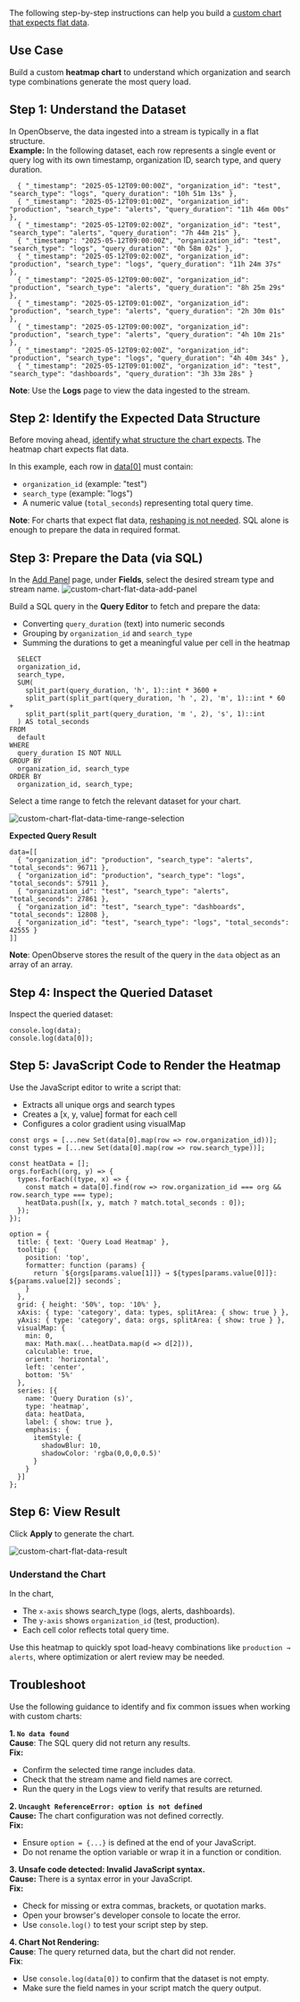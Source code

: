 The following step-by-step instructions can help you build a [custom chart that expects flat data](what-are-custom-charts.md/#how-to-check-the-data-structure-a-chart-expects). 

## Use Case

Build a custom **heatmap chart** to understand which organization and search type combinations generate the most query load.

## Step 1: Understand the Dataset

In OpenObserve, the data ingested into a stream is typically in a flat structure.   
**Example:** In the following dataset, each row represents a single event or query log with its own timestamp, organization ID, search type, and query duration.

```linenums="1"
  { "_timestamp": "2025-05-12T09:00:00Z", "organization_id": "test", "search_type": "logs", "query_duration": "10h 51m 13s" },
  { "_timestamp": "2025-05-12T09:01:00Z", "organization_id": "production", "search_type": "alerts", "query_duration": "11h 46m 00s" },
  { "_timestamp": "2025-05-12T09:02:00Z", "organization_id": "test", "search_type": "alerts", "query_duration": "7h 44m 21s" },
  { "_timestamp": "2025-05-12T09:00:00Z", "organization_id": "test", "search_type": "logs", "query_duration": "0h 58m 02s" },
  { "_timestamp": "2025-05-12T09:02:00Z", "organization_id": "production", "search_type": "logs", "query_duration": "11h 24m 37s" },
  { "_timestamp": "2025-05-12T09:00:00Z", "organization_id": "production", "search_type": "alerts", "query_duration": "8h 25m 29s" },
  { "_timestamp": "2025-05-12T09:01:00Z", "organization_id": "production", "search_type": "alerts", "query_duration": "2h 30m 01s" },
  { "_timestamp": "2025-05-12T09:00:00Z", "organization_id": "production", "search_type": "alerts", "query_duration": "4h 10m 21s" },
  { "_timestamp": "2025-05-12T09:02:00Z", "organization_id": "production", "search_type": "logs", "query_duration": "4h 40m 34s" },
  { "_timestamp": "2025-05-12T09:01:00Z", "organization_id": "test", "search_type": "dashboards", "query_duration": "3h 33m 28s" }
```

**Note**: Use the **Logs** page to view the data ingested to the stream. 

## Step 2: Identify the Expected Data Structure

Before moving ahead, [identify what structure the chart expects](what-are-custom-charts.md/#how-to-check-the-data-structure-a-chart-expects). The heatmap chart expects flat data.

In this example, each row in [data[0]](what-are-custom-charts.md/#the-data-object) must contain:

- `organization_id` (example: "test")  
- `search_type` (example: "logs")  
- A numeric value (`total_seconds`) representing total query time.

**Note**: For charts that expect flat data, [reshaping is not needed](what-are-custom-charts.md/#prepare-and-reshape-data). SQL alone is enough to prepare the data in required format.

## Step 3: Prepare the Data (via SQL)

In the [Add Panel](what-are-custom-charts.md/#how-to-access-custom-charts) page, under **Fields**, select the desired stream type and stream name. 
![custom-chart-flat-data-add-panel](../../../images/custom-chart-flat-data-add-panel.png)

Build a SQL query in the **Query Editor** to fetch and prepare the data:

- Converting `query_duration` (text) into numeric seconds  
- Grouping by `organization_id` and `search_type` 
- Summing the durations to get a meaningful value per cell in the heatmap

```linenums="1"
  SELECT
  organization_id,
  search_type,
  SUM(
    split_part(query_duration, 'h', 1)::int * 3600 +
    split_part(split_part(query_duration, 'h ', 2), 'm', 1)::int * 60 +
    split_part(split_part(query_duration, 'm ', 2), 's', 1)::int
  ) AS total_seconds
FROM
  default
WHERE
  query_duration IS NOT NULL
GROUP BY
  organization_id, search_type
ORDER BY
  organization_id, search_type;
```

Select a time range to fetch the relevant dataset for your chart.

![custom-chart-flat-data-time-range-selection](../../../images/custom-chart-flat-data-time-range.png)

**Expected Query Result**

```linenums="1"
data=[[
  { "organization_id": "production", "search_type": "alerts", "total_seconds": 96711 },
  { "organization_id": "production", "search_type": "logs", "total_seconds": 57911 },
  { "organization_id": "test", "search_type": "alerts", "total_seconds": 27861 },
  { "organization_id": "test", "search_type": "dashboards", "total_seconds": 12808 },
  { "organization_id": "test", "search_type": "logs", "total_seconds": 42555 }
]]
```

**Note**: OpenObserve stores the result of the query in the `data` object as an array of an array.

## Step 4: Inspect the Queried Dataset

Inspect the queried dataset:

```linenums="1"
console.log(data);
console.log(data[0]);
```

## Step 5: JavaScript Code to Render the Heatmap

Use the JavaScript editor to write a script that:

- Extracts all unique orgs and search types  
- Creates a [x, y, value] format for each cell  
- Configures a color gradient using visualMap

```linenums="1"
const orgs = [...new Set(data[0].map(row => row.organization_id))];
const types = [...new Set(data[0].map(row => row.search_type))];

const heatData = [];
orgs.forEach((org, y) => {
  types.forEach((type, x) => {
    const match = data[0].find(row => row.organization_id === org && row.search_type === type);
    heatData.push([x, y, match ? match.total_seconds : 0]);
  });
});

option = {
  title: { text: 'Query Load Heatmap' },
  tooltip: {
    position: 'top',
    formatter: function (params) {
      return `${orgs[params.value[1]]} → ${types[params.value[0]]}: ${params.value[2]} seconds`;
    }
  },
  grid: { height: '50%', top: '10%' },
  xAxis: { type: 'category', data: types, splitArea: { show: true } },
  yAxis: { type: 'category', data: orgs, splitArea: { show: true } },
  visualMap: {
    min: 0,
    max: Math.max(...heatData.map(d => d[2])),
    calculable: true,
    orient: 'horizontal',
    left: 'center',
    bottom: '5%'
  },
  series: [{
    name: 'Query Duration (s)',
    type: 'heatmap',
    data: heatData,
    label: { show: true },
    emphasis: {
      itemStyle: {
        shadowBlur: 10,
        shadowColor: 'rgba(0,0,0,0.5)'
      }
    }
  }]
};
```

## Step 6: View Result

Click **Apply** to generate the chart. 

![custom-chart-flat-data-result](../../../images/custom-chart-flat-data-result.png)

### Understand the Chart

In the chart, 

- The `x-axis` shows search_type (logs, alerts, dashboards).  
- The `y-axis` shows `organization_id` (test, production).  
- Each cell color reflects total query time.  

Use this heatmap to quickly spot load-heavy combinations like `production → alerts`, where optimization or alert review may be needed.

## Troubleshoot

Use the following guidance to identify and fix common issues when working with custom charts:

**1. `No data found`**  
**Cause**: The SQL query did not return any results.   
**Fix:** 

- Confirm the selected time range includes data.  
- Check that the stream name and field names are correct.  
- Run the query in the Logs view to verify that results are returned.

**2. `Uncaught ReferenceError: option is not defined`**  
**Cause:** The chart configuration was not defined correctly.  
**Fix:** 

- Ensure `option = {...}` is defined at the end of your JavaScript.  
- Do not rename the option variable or wrap it in a function or condition.

**3. Unsafe code detected: Invalid JavaScript syntax.**  
**Cause:** There is a syntax error in your JavaScript.  
**Fix:** 

- Check for missing or extra commas, brackets, or quotation marks.  
- Open your browser's developer console to locate the error.  
- Use `console.log()` to test your script step by step.

**4. Chart Not Rendering:**   
**Cause**: The query returned data, but the chart did not render.  
**Fix**: 

- Use `console.log(data[0])` to confirm that the dataset is not empty.  
- Make sure the field names in your script match the query output.
